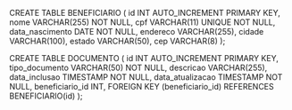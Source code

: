 CREATE TABLE BENEFICIARIO (
    id INT AUTO_INCREMENT PRIMARY KEY,
    nome VARCHAR(255) NOT NULL,
    cpf VARCHAR(11) UNIQUE NOT NULL,
    data_nascimento DATE NOT NULL,
    endereco VARCHAR(255),
    cidade VARCHAR(100),
    estado VARCHAR(50),
    cep VARCHAR(8)
);

CREATE TABLE DOCUMENTO (
    id INT AUTO_INCREMENT PRIMARY KEY,
    tipo_documento VARCHAR(50) NOT NULL,
    descricao VARCHAR(255),
    data_inclusao TIMESTAMP NOT NULL,
    data_atualizacao TIMESTAMP NOT NULL,
    beneficiario_id INT,
    FOREIGN KEY (beneficiario_id) REFERENCES BENEFICIARIO(id)
);